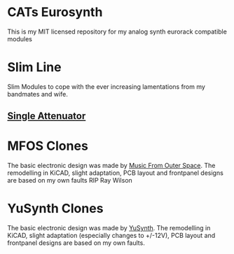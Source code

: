 # CATs Eurosynth
This is my MIT licensed repository for my analog synth eurorack compatible modules
<h1>Slim Line</h1>
Slim Modules to cope with the ever increasing lamentations from my bandmates and wife.
<h2><a href="https://github.com/mzuelch/CATs-Eurosynth/tree/main/Modules/Slim%20Line/Attenuator">Single Attenuator</a>
<h1>MFOS Clones</h1>
The basic electronic design was made by <a href="http://musicfromouterspace.com/">Music From Outer Space</a>.
The remodelling in KiCAD, slight adaptation, PCB layout and frontpanel designs are based on my own faults
RIP Ray Wilson
<h1>YuSynth Clones</h1>
The basic electronic design was made by <a href="https://yusynth.net">YuSynth</a>.
The remodelling in KiCAD, slight adaptation (especially changes to +/-12V), PCB layout and frontpanel designs are based on my own faults.
